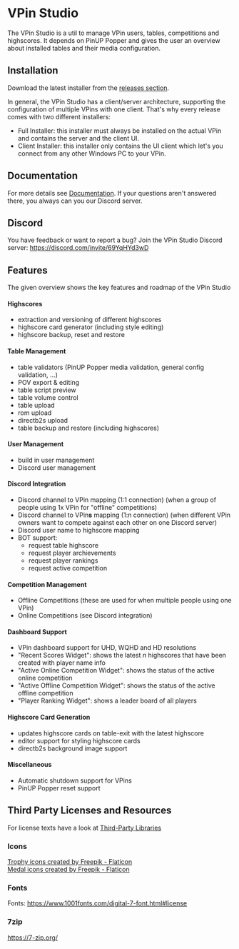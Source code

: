 # VPin Studio

The VPin Studio is a util to manage VPin users, tables, competitions and highscores.
It depends on PinUP Popper and gives the user an overview about installed tables
and their media configuration.

## Installation

Download the latest installer from the [releases section](https://github.com/syd711/vpin-studio/releases). 

In general, the VPin Studio has a client/server architecture,
supporting the configuration of multiple VPins with one client.
That's why every release comes with two different installers:
- Full Installer: this installer must always be installed on the actual VPin and contains the server and the client UI.
- Client Installer: this installer only contains the UI client which let's you connect from any other Windows PC to your VPin.

## Documentation

For more details see [Documentation](./documentation/).
If your questions aren't answered there, you always can you our Discord server.

## Discord

You have feedback or want to report a bug? Join the VPin Studio Discord server:
https://discord.com/invite/69YqHYd3wD

## Features

The given overview shows the key features and roadmap of the VPin Studio


#### Highscores
  - extraction and versioning of different highscores
  - highscore card generator (including style editing)
  - highscore backup, reset and restore

#### Table Management
  - table validators (PinUP Popper media validation, general config validation, ...)
  - POV export & editing
  - table script preview
  - table volume control
  - table upload
  - rom upload
  - directb2s upload
  - table backup and restore (including highscores)

#### User Management
  - build in user management
  - Discord user management

#### Discord Integration
  - Discord channel to VPin mapping (1:1 connection) (when a group of people using 1x VPin for "offline" competitions)
  - Discord channel to VPin**s** mapping (1:n connection) (when different VPin owners want to compete against each other on one Discord server)
  - Discord user name to highscore mapping
  - BOT support:
    - request table highscore
    - request player archievements
    - request player rankings
    - request active competition
    
#### Competition Management
 - Offline Competitions (these are used for when multiple people using one VPin)
 - Online Competitions (see Discord integration)

#### Dashboard Support
 - VPin dashboard support for UHD, WQHD and HD resolutions
 - "Recent Scores Widget": shows the latest _n_ highscores that have been created with player name info
 - "Active Online Competition Widget": shows the status of the active online competition 
 - "Active Offline Competition Widget": shows the status of the active offline competition 
 - "Player Ranking Widget": shows a leader board of all players

#### Highscore Card Generation
  - updates highscore cards on table-exit with the latest highscore
  - editor support for styling highscore cards
  - directb2s background image support

#### Miscellaneous
- Automatic shutdown support for VPins
- PinUP Popper reset support



## Third Party Licenses and Resources

For license texts have a look at [Third-Party Libraries](./documentation/third-party-licenses/)

### Icons
<a href="https://www.flaticon.com/free-icons/trophy" title="trophy icons">Trophy icons created by Freepik - Flaticon</a><br/>
<a href="https://www.flaticon.com/free-icons/medal" title="medal icons">Medal icons created by Freepik - Flaticon</a><br/>

### Fonts
Fonts: https://www.1001fonts.com/digital-7-font.html#license

### 7zip
https://7-zip.org/
